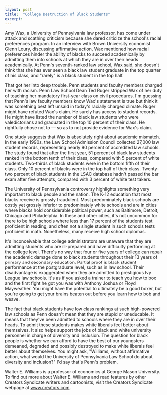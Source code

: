 ```yaml
---
layout: post
title:  "College Destruction of Black Students"
excerpt:
---
```




Amy Wax, a University of Pennsylvania law professor, has come under attack and scathing criticism because she dared criticize the school's racial preferences program. In an interview with Brown University economist Glenn Loury, discussing affirmative action, Wax mentioned how racial preferences hinder the ability of blacks to succeed academically by admitting them into schools at which they are in over their heads academically. At Penn's seventh-ranked law school, Wax said, she doesn't think that she has ever seen a black law student graduate in the top quarter of his class, and "rarely" is a black student in the top half.

That got her into deep trouble. Penn students and faculty members charged her with racism. Penn Law School Dean Ted Ruger stripped Wax of her duty of teaching her mandatory first-year class on civil procedures. I'm guessing that Penn's law faculty members know Wax's statement is true but think it was something best left unsaid in today's racially charged climate. Ruger might have refuted Wax's claim. He surely has access to student records. He might have listed the number of black law students who were valedictorians and graduated in the top 10 percent of their class. He rightfully chose not to — so as to not provide evidence for Wax's claim.

One study suggests that Wax is absolutely right about academic mismatch. In the early 1990s, the Law School Admission Council collected 27,000 law student records, representing nearly 90 percent of accredited law schools. The study found that after the first year, 51 percent of black law students ranked in the bottom tenth of their class, compared with 5 percent of white students. Two-thirds of black students were in the bottom fifth of their class. Only 10 percent of blacks were in the top half of their class. Twenty-two percent of black students in the LSAC database hadn't passed the bar exam after five attempts, compared with 3 percent of white test takers.

The University of Pennsylvania controversy highlights something very important to black people and the nation. The K-12 education that most blacks receive is grossly fraudulent. Most predominately black schools are costly yet grossly inferior to predominately white schools and are in cities where blacks hold considerable political power, such as Baltimore, Detroit, Chicago and Philadelphia. In these and other cities, it's not uncommon for there to be high schools where less than 17 percent of the students test proficient in reading, and often not a single student in such schools tests proficient in math. Nonetheless, many receive high school diplomas.

It's inconceivable that college administrators are unaware that they are admitting students who are ill-prepared and have difficulty performing at the college level. There's no way that four or five years of college can repair the academic damage done to black students throughout their 13 years of primary and secondary education. Partial proof is black student performance at the postgraduate level, such as in law school. Their disadvantage is exaggerated when they are admitted to prestigious Ivy League law schools. It's as if you asked a trainer to teach you how to box and the first fight he got you was with Anthony Joshua or Floyd Mayweather. You might have the potential to ultimately be a good boxer, but you're going to get your brains beaten out before you learn how to bob and weave.



The fact that black students have low class rankings at such high-powered law schools as Penn doesn't mean that they are stupid or uneducable. It means that they've been admitted to schools where they are in over their heads. To admit these students makes white liberals feel better about themselves. It also helps support the jobs of black and white university personnel in charge of diversity and inclusion. The question for black people is whether we can afford to have the best of our youngsters demeaned, degraded and possibly destroyed to make white liberals feel better about themselves. You might ask, "Williams, without affirmative action, what would the University of Pennsylvania Law School do about diversity and inclusion?" I'd say that's Penn's problem.

Walter E. Williams is a professor of economics at George Mason University. To find out more about Walter E. Williams and read features by other Creators Syndicate writers and cartoonists, visit the Creators Syndicate webpage at www.creators.com.
